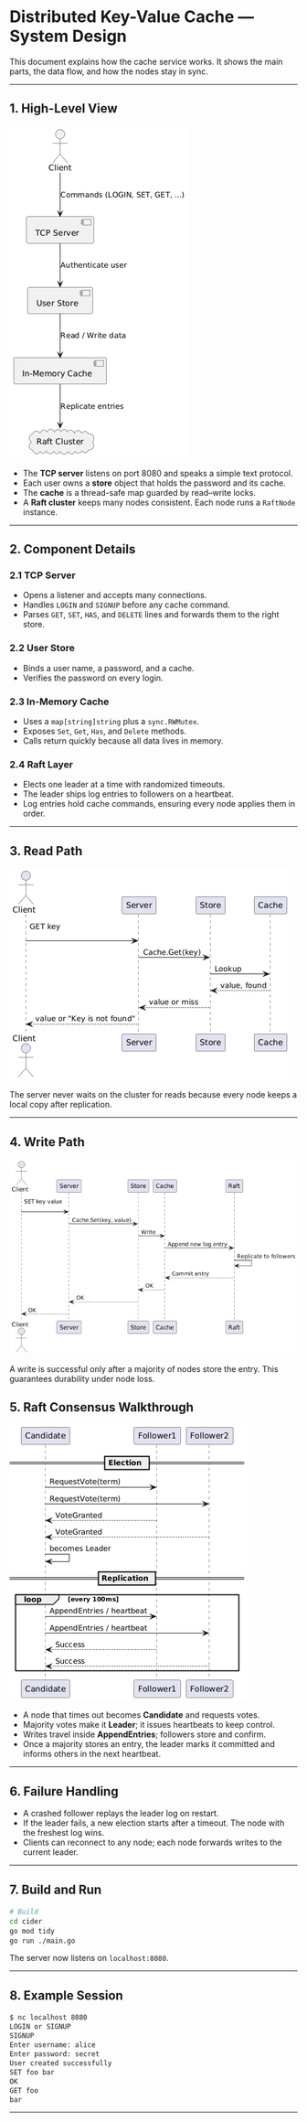 # Distributed Key-Value Cache — System Design

This document explains how the cache service works. It shows the main parts, the data flow, and how the nodes stay in sync.

---

## 1. High-Level View

![HighLevelView](assets/highLevelView.png)

* The **TCP server** listens on port 8080 and speaks a simple text protocol.
* Each user owns a **store** object that holds the password and its cache.
* The **cache** is a thread-safe map guarded by read–write locks.
* A **Raft cluster** keeps many nodes consistent. Each node runs a `RaftNode` instance.

---

## 2. Component Details

### 2.1 TCP Server

* Opens a listener and accepts many connections.
* Handles `LOGIN` and `SIGNUP` before any cache command.
* Parses `GET`, `SET`, `HAS`, and `DELETE` lines and forwards them to the right store.

### 2.2 User Store

* Binds a user name, a password, and a cache.
* Verifies the password on every login.

### 2.3 In-Memory Cache

* Uses a `map[string]string` plus a `sync.RWMutex`.
* Exposes `Set`, `Get`, `Has`, and `Delete` methods.
* Calls return quickly because all data lives in memory.

### 2.4 Raft Layer

* Elects one leader at a time with randomized timeouts.
* The leader ships log entries to followers on a heartbeat.
* Log entries hold cache commands, ensuring every node applies them in order.

---

## 3. Read Path

![ReadPath](assets/readPath.png)

The server never waits on the cluster for reads because every node keeps a local copy after replication.

---

## 4. Write Path

![ReadPath](assets/writePath.png)

A write is successful only after a majority of nodes store the entry. This guarantees durability under node loss.

## 5. Raft Consensus Walkthrough

![ReadPath](assets/raft.png)

* A node that times out becomes **Candidate** and requests votes.
* Majority votes make it **Leader**; it issues heartbeats to keep control.
* Writes travel inside **AppendEntries**; followers store and confirm.
* Once a majority stores an entry, the leader marks it committed and informs others in the next heartbeat.

---

## 6. Failure Handling

* A crashed follower replays the leader log on restart.
* If the leader fails, a new election starts after a timeout. The node with the freshest log wins.
* Clients can reconnect to any node; each node forwards writes to the current leader.

---

## 7. Build and Run

```bash
# Build
cd cider
go mod tidy
go run ./main.go
```

The server now listens on `localhost:8080`.

---

## 8. Example Session

```text
$ nc localhost 8080
LOGIN or SIGNUP
SIGNUP
Enter username: alice
Enter password: secret
User created successfully
SET foo bar
OK
GET foo
bar
```

---

